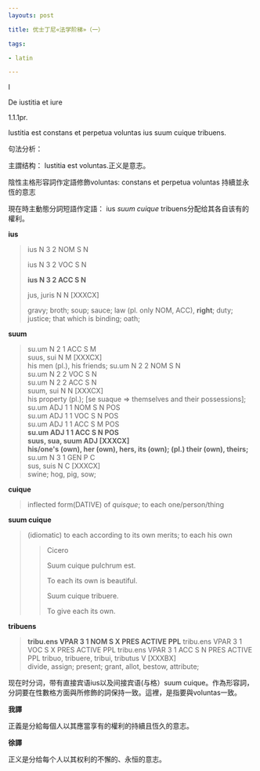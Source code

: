 ```yaml
---
layouts: post

title: 优士丁尼«法学阶梯»（一）

tags:

- latin

---
```


I

De iustitia et iure

1.1.1pr.

Iustitia est constans et perpetua voluntas ius suum cuique tribuens.

句法分析：

主謂结构： Iustitia est voluntas.正义是意志。

陰性主格形容詞作定語修飾voluntas: constans et perpetua voluntas 持續並永恆的意志


現在時主動態分詞短語作定語： ius *suum cuique* tribuens分配给其各自该有的權利。

**ius**

> ius N 3 2 NOM S N 
>
> ius N 3 2 VOC S N 
>
> **ius N 3 2 ACC S N** 
>
> jus, juris N N [XXXCX] 
> 
> gravy; broth; soup; sauce; 
> law (pl. only NOM, ACC), **right**; duty; justice; that which is binding; oath; 

**suum**
> su.um                N      2 1 ACC S M            
> suus, sui  N  M   [XXXCX]  
> his men (pl.), his friends;
> su.um                N      2 2 NOM S N                 
> su.um                N      2 2 VOC S N                 
> su.um                N      2 2 ACC S N                 
> suum, sui  N  N   [XXXCX]  
> his property (pl.); [se suaque => themselves and their possessions];
> su.um                ADJ    1 1 NOM S N POS             
> su.um                ADJ    1 1 VOC S N POS             
> su.um                ADJ    1 1 ACC S M POS             
> **su.um                ADJ    1 1 ACC S N POS             
> suus, sua, suum  ADJ   [XXXCX]  
> his/one's (own), her (own), hers, its (own); (pl.) their (own), theirs;**
> su.um                N      3 1 GEN P C                 
> sus, suis  N  C   [XXXCX]  
> swine; hog, pig, sow;

**cuique**
> inflected form(DATIVE) of *quisque*; 
> to each one/person/thing

**suum cuique**
> (idiomatic) to each according to its own merits; to each his own
> >
> > Cicero
> >
> > Suum cuique pulchrum est.
> >
> > To each its own is beautiful.
> >
> > Suum cuique tribuere.
> >
> > To give each its own.

**tribuens**
> **tribu.ens            VPAR   3 1 NOM S X PRES ACTIVE  PPL**
> tribu.ens            VPAR   3 1 VOC S X PRES ACTIVE  PPL
> tribu.ens            VPAR   3 1 ACC S N PRES ACTIVE  PPL
> tribuo, tribuere, tribui, tributus  V   [XXXBX]  
> divide, assign; present; grant, allot, bestow, attribute;

现在时分词，带有直接宾语ius以及间接宾语(与格）suum cuique。作為形容詞，分詞要在性數格方面與所修飾的詞保持一致。這裡，是指要與voluntas一致。

**我譯**

正義是分給每個人以其應當享有的權利的持續且恆久的意志。

**徐譯**

正义是分给每个人以其权利的不懈的、永恒的意志。


